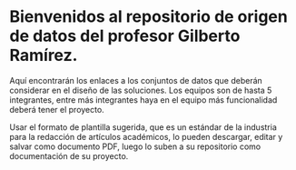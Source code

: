# Bienvenidos al repositorio de origen de datos del profesor Gilberto Ramírez.
Aquí encontrarán los enlaces a los conjuntos de datos que deberán considerar en el diseño de las soluciones.
Los equipos son de hasta 5 integrantes, entre más integrantes haya en el equipo más funcionalidad deberá tener el proyecto.

Usar el formato de plantilla sugerida, que es un estándar de la industria para la redacción de artículos académicos, lo pueden descargar, editar y salvar como documento PDF, luego lo suben a su repositorio como documentación de su proyecto.
